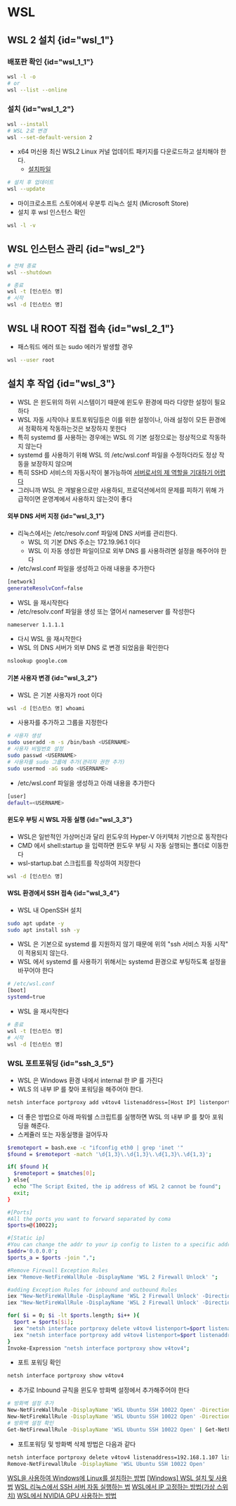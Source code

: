 # WSL

## WSL 2 설치 {id="wsl_1"}

### 배포판 확인 {id="wsl_1_1"}
```Bash
wsl -l -o
# or
wsl --list --online
```

### 설치 {id="wsl_1_2"}
```Bash
wsl --install
# WSL 2로 변경
wsl --set-default-version 2
```
- x64 머신용 최신 WSL2 Linux 커널 업데이트 패키지를 다운로드하고 설치해야 한다.
  - [설치파일](https://wslstorestorage.blob.core.windows.net/wslblob/wsl_update_x64.msi)

```Bash
# 설치 후 업데이트
wsl --update
```
- 마이크로소프트 스토어에서 우분투 리눅스 설치 (Microsoft Store)
- 설치 후 wsl 인스턴스 확인
```Bash
wsl -l -v
```

## WSL 인스턴스 관리 {id="wsl_2"}
```Bash
# 전체 종료
wsl --shutdown

# 종료 
wsl -t [인스턴스 명]
# 시작 
wsl -d [인스턴스 명] 
```

## WSL 내 ROOT 직접 접속 {id="wsl_2_1"}
- 패스워드 에러 또는 sudo 에러가 발생할 경우
```Bash
wsl --user root
```

## 설치 후 작업 {id="wsl_3"}

- WSL 은 윈도위의 하위 시스템이기 때문에 윈도우 환경에 따라 다양한 설정이 필요하다
- WSL 자동 시작이나 포트포워딩등은 이를 위한 설정이나, 아래 설정이 모든 환경에서 정확하게 작동하는것은 보장하지 못한다
- 특히 systemd 를 사용하는 경우에는 WSL 의 기본 설정으로는 정상적으로 작동하지 않는다
- systemd 를 사용하기 위해 WSL 의 /etc/wsl.conf 파일을 수정하더라도 정상 작동을 보장하지 않으며
- 특히 SSHD 서비스의 자동시작이 불가능하여 [서버로서의 제 역할을 기대하기 어렵다](https://gist.github.com/dentechy/de2be62b55cfd234681921d5a8b6be11)
- 그러니까 WSL 은 개발용으로만 사용하되, 프로덕션에서의 문제를 피하기 위해 가급적이면 운영계에서 사용하지 않는것이 좋다

#### 외부 DNS 서버 지정 {id="wsl_3_1"}
- 리눅스에서는 /etc/resolv.conf 파일에 DNS 서버를 관리한다.
    - WSL 의 기본 DNS 주소는 172.19.96.1 이다
    - WSL 이 자동 생성한 파일이므로 외부 DNS 를 사용하려면 설정을 해주어야 한다
- /etc/wsl.conf 파일을 생성하고 아래 내용을 추가한다
```Bash
[network]
generateResolvConf=false
```
- WSL 을 재시작한다
- /etc/resolv.conf 파일을 생성 또는 열어서 nameserver 를 작성한다
```Bash
nameserver 1.1.1.1
```
- 다시 WSL 을 재시작한다
- WSL 의 DNS 서버가 외부 DNS 로 변경 되었음을 확인한다
```Bash
nslookup google.com
```

#### 기본 사용자 변경 {id="wsl_3_2"}
- WSL 은 기본 사용자가 root 이다
```Bash
wsl -d [인스턴스 명] whoami
```
- 사용자를 추가하고 그룹을 지정한다
```Bash
# 사용자 생성 
sudo useradd -m -s /bin/bash <USERNAME>
# 사용자 비밀번호 설정
sudo passwd <USERNAME>
# 사용자를 sudo 그룹에 추가(관리자 권한 추가)
sudo usermod -aG sudo <USERNAME>
```
- /etc/wsl.conf 파일을 생성하고 아래 내용을 추가한다
```Bash
[user]
default=<USERNAME>
```

#### 윈도우 부팅 시 WSL 자동 실행 {id="wsl_3_3"}
- WSL은 일반적인 가상머신과 달리 윈도우의 Hyper-V 아키텍처 기반으로 동작한다
- CMD 에서 shell:startup 을 입력하면 윈도우 부팅 시 자동 실행되는 폴더로 이동한다
-  wsl-startup.bat 스크립트를 작성하여 저장한다
```Bash
wsl -d [인스턴스 명]
```

#### WSL 환경에서 SSH 접속 {id="wsl_3_4"}
- WSL 내 OpenSSH 설치
```Bash
sudo apt update -y
sudo apt install ssh -y
```
- WSL 은 기본으로 systemd 를 지원하지 않기 때문에 위의 "ssh 서비스 자동 시작" 이 적용되지 않는다.
- WSL 에서 systemd 를 사용하기 위해서는 systemd 환경으로 부팅하도록 설정을 바꾸어야 한다

```Bash
# /etc/wsl.conf
[boot]
systemd=true
```
- WSL 을 재시작한다
```Bash
# 종료 
wsl -t [인스턴스 명]
# 시작 
wsl -d [인스턴스 명]  
```

### WSL 포트포워딩 {id="ssh_3_5"}
- WSL 은 Windows 환경 내에서 internal 한 IP 를 가진다
- WLS 의 내부 IP 를 찾아 포워딩을 해주어야 한다.
```Bash
netsh interface portproxy add v4tov4 listenaddress=[Host IP] listenport=10022 connectaddress=[Docker IP] connectport=22
```

- 더 좋은 방법으로 아래 파워쉘 스크립트를 실행하면 WSL 의 내부 IP 를 찾아 포워딩을 해준다.
- 스케쥴러 또는 자동실행을 걸어두자
```bash
$remoteport = bash.exe -c "ifconfig eth0 | grep 'inet '"
$found = $remoteport -match '\d{1,3}\.\d{1,3}\.\d{1,3}\.\d{1,3}';

if( $found ){
  $remoteport = $matches[0];
} else{
  echo "The Script Exited, the ip address of WSL 2 cannot be found";
  exit;
}

#[Ports]
#All the ports you want to forward separated by coma
$ports=@(10022);

#[Static ip]
#You can change the addr to your ip config to listen to a specific address
$addr='0.0.0.0';
$ports_a = $ports -join ",";

#Remove Firewall Exception Rules
iex "Remove-NetFireWallRule -DisplayName 'WSL 2 Firewall Unlock' ";

#adding Exception Rules for inbound and outbound Rules
iex "New-NetFireWallRule -DisplayName 'WSL 2 Firewall Unlock' -Direction Outbound -LocalPort $ports_a -Action Allow -Protocol TCP";
iex "New-NetFireWallRule -DisplayName 'WSL 2 Firewall Unlock' -Direction Inbound -LocalPort $ports_a -Action Allow -Protocol TCP";

for( $i = 0; $i -lt $ports.length; $i++ ){
  $port = $ports[$i];
  iex "netsh interface portproxy delete v4tov4 listenport=$port listenaddress=$addr";
  iex "netsh interface portproxy add v4tov4 listenport=$port listenaddress=$addr connectport=$port connectaddress=$remoteport";
}
Invoke-Expression "netsh interface portproxy show v4tov4";
```
- 포트 포워딩 확인
```Bash
netsh interface portproxy show v4tov4
```
- 추가로 Inbound 규칙을 윈도우 방화벽 설정에서 추가해주어야 한다
```Bash
# 방화벽 설정 추가
New-NetFireWallRule -DisplayName 'WSL Ubuntu SSH 10022 Open' -Direction Outbound -LocalPort 10022 -Action Allow -Protocol TCP
New-NetFireWallRule -DisplayName 'WSL Ubuntu SSH 10022 Open' -Direction Inbound -LocalPort 10022 -Action Allow -Protocol TCP
# 방화벽 설정 확인
Get-NetFirewallRule -DisplayName 'WSL Ubuntu SSH 10022 Open' | Get-NetFirewallPortFilter | Format-Table
```

- 포트포워딩 및 방화벽 삭제 방법은 다음과 같다
```Bash
netsh interface portproxy delete v4tov4 listenaddress=192.168.1.107 listenport=10022 
Remove-NetFirewallRule -DisplayName 'WSL Ubuntu SSH 10022 Open'
```

<seealso>
    <category ref="official">
        <a href="https://docs.microsoft.com/ko-kr/windows/wsl/install-win10#step-4---download-the-linux-kernel-update-package">WSL을 사용하여 Windows에 Linux를 설치하는 방법</a>
    </category>
    <category ref="reference">
        <a href="https://www.lainyzine.com/ko/article/how-to-install-wsl2-and-use-linux-on-windows-10/">[Windows] WSL 설치 및 사용법</a>
        <a href="https://www.lainyzine.com/ko/article/how-to-run-ssh-server-on-wsl/">WSL 리눅스에서 SSH 서버 자동 실행하는 법</a>
        <a href="https://www.lainyzine.com/ko/article/fix-wsl2-ip-by-virtual-switch/">WSL에서 IP 고정하는 방법(가상 스위치)</a>
        <a href="https://www.lainyzine.com/ko/article/how-to-use-nvidia-gpu-cuda-on-wsl-linux/">WSL에서 NVIDIA GPU 사용하는 방법</a>
    </category>
</seealso>